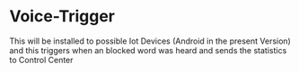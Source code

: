 # Voice-Trigger
This will be installed to possible Iot Devices (Android in the present Version) and this triggers when an blocked word was heard and sends the statistics to Control Center
